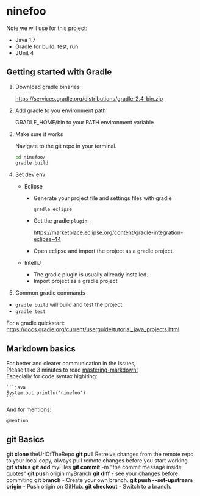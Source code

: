 # ninefoo

Note we will use for this project:

- Java 1.7
- Gradle for build, test, run
- JUnit 4

## Getting started with Gradle

1. Download gradle binaries

    https://services.gradle.org/distributions/gradle-2.4-bin.zip

2. Add gradle to you environment path

    GRADLE_HOME/bin to your PATH environment variable

3. Make sure it works

    Navigate to the git repo in your terminal.

    ```bash
    cd ninefoo/
    gradle build
    ```

4. Set dev env

    * Eclipse

        - Generate your project file and settings files with gradle

            ```bash
            gradle eclipse
            ```

        - Get the gradle `plugin`:

            https://marketplace.eclipse.org/content/gradle-integration-eclipse-44

        - Open eclipse and import the project as a gradle project.

    * IntelliJ

        - The gradle plugin is usually allready installed.
        - Import project as a gradle project

5. Common gradle commands

- ``gradle build`` will build and test the project.
- ``gradle test``

For a gradle quickstart: https://docs.gradle.org/current/userguide/tutorial_java_projects.html


## Markdown basics

For better and clearer communication in the issues,  
Please take 3 minutes to read [mastering-markdown!](https://guides.github.com/features/mastering-markdown/)  
Especially for code syntax highlting:

    ```java
    System.out.println('ninefoo')
    ```

And for mentions:

    @mention

## git Basics

**git clone** theUrlOfTheRepo
**git pull**  Retreive changes from the remote repo to your local copy, always pull remote changes before you start working. <br>
**git status**
**git add**  myFiles
**git commit** -m "the commit message inside quotes"
**git push** origin myBranch
**git diff** - see your changes before commiting
**git branch** - Create your own branch.
**git push --set-upstream origin** - Push origin on GitHub.
**git checkout** - Switch to a branch.
